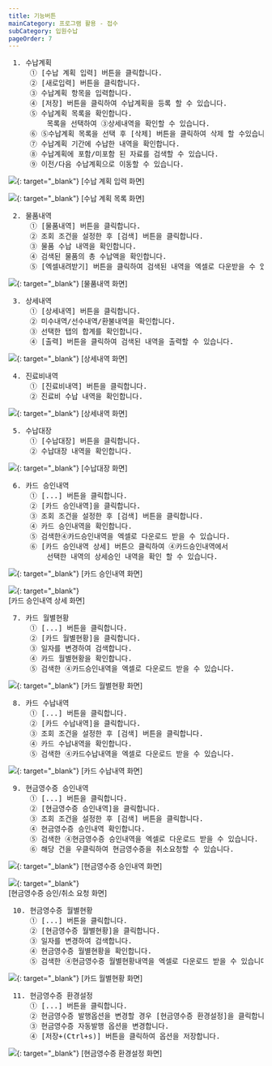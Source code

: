 ```yaml
---
title: 기능버튼
mainCategory: 프로그램 활용 - 접수
subCategory: 입원수납
pageOrder: 7
---
```


<pre>
 <t2><bold>1. 수납계획</bold></t2>
     ① [수납 계획 입력] 버튼을 클릭합니다.
     ② [새로입력] 버튼을 클릭합니다.
     ③ 수납계획 항목을 입력합니다.
     ④ [저장] 버튼을 클릭하여 수납계획을 등록 할 수 있습니다.
     ⑤ 수납계획 목록을 확인합니다.
         목록을 선택하여 ③상세내역을 확인할 수 있습니다.
     ⑥ ⑤수납계획 목록을 선택 후 [삭제] 버튼을 클릭하여 삭제 할 수있습니다. 
     ⑦ 수납계획 기간에 수납한 내역을 확인합니다.
     ⑧ 수납계획에 포함/미포함 된 자료를 검색할 수 있습니다.
     ⑨ 이전/다음 수납계획으로 이동할 수 있습니다.
</pre>

[![](/images/{{page.url}}_1.png)](/images/{{page.url}}_1.png){: target="_blank"}
[수납 계획 입력 화면]

[![](/images/{{page.url}}_2.png)](/images/{{page.url}}_2.png){: target="_blank"}
[수납 계획 목록 화면]

<pre>
 <t2><bold>2. 물품내역</bold></t2>
     ① [물품내역] 버튼을 클릭합니다.
     ② 조회 조건을 설정한 후 [검색] 버튼을 클릭합니다.
     ③ 물품 수납 내역을 확인합니다.
     ④ 검색된 물품의 총 수납액을 확인합니다.
     ⑤ [엑셀내려받기] 버튼을 클릭하여 검색된 내역을 엑셀로 다운받을 수 있습니다.
</pre>

[![](/images/{{page.url}}_3.png)](/images/{{page.url}}_3.png){: target="_blank"}
[물품내역 화면]

<pre>
 <t2><bold>3. 상세내역</bold></t2>
     ① [상세내역] 버튼을 클릭합니다.
     ② 미수내역/선수내역/환불내역을 확인합니다.
     ③ 선택한 탭의 합계를 확인합니다.
     ④ [출력] 버튼을 클릭하여 검색된 내역을 출력할 수 있습니다.
</pre>

[![](/images/{{page.url}}_4.png)](/images/{{page.url}}_4.png){: target="_blank"}
[상세내역 화면]

<pre>
 <t2><bold>4. 진료비내역</bold></t2>
     ① [진료비내역] 버튼을 클릭합니다.
     ② 진료비 수납 내역을 확인합니다.
</pre>

[![](/images/{{page.url}}_5.png)](/images/{{page.url}}_5.png){: target="_blank"}
[상세내역 화면]

<pre>
 <t2><bold>5. 수납대장</bold></t2>
     ① [수납대장] 버튼을 클릭합니다.
     ② 수납대장 내역을 확인합니다.
</pre>

[![](/images/{{page.url}}_6.png)](/images/{{page.url}}_6.png){: target="_blank"}
[수납대장 화면]

<pre>
 <t2><bold>6. 카드 승인내역</bold></t2>
     ① [...] 버튼을 클릭합니다.
     ② [카드 승인내역]을 클릭합니다.
     ③ 조회 조건을 설정한 후 [검색] 버튼을 클릭합니다.
     ④ 카드 승인내역을 확인합니다.
     ⑤ 검색한④카드승인내역을 엑셀로 다운로드 받을 수 있습니다.
     ⑥ [카드 승인내역 상세] 버튼으 클릭하여 ④카드승인내역에서 
         선택한 내역의 상세승인 내역을 확인 할 수 있습니다.
</pre>

[![](/images/{{page.url}}_7.png)](/images/{{page.url}}_7.png){: target="_blank"}
[카드 승인내역 화면]<br>

[![](/images/{{page.url}}_8.png)](/images/{{page.url}}_8.png){: target="_blank"}
<br>[카드 승인내역 상세 화면]

<pre>
 <t2><bold>7. 카드 월별현황</bold></t2>
     ① [...] 버튼을 클릭합니다.
     ② [카드 월별현황]을 클릭합니다.
     ③ 일자를 변경하여 검색합니다.
     ④ 카드 월별현황을 확인합니다.
     ⑤ 검색한 ④카드승인내역을 엑셀로 다운로드 받을 수 있습니다.
</pre>

[![](/images/{{page.url}}_9.png)](/images/{{page.url}}_9.png){: target="_blank"}
[카드 월별현황 화면]

<pre>
 <t2><bold>8. 카드 수납내역</bold></t2>
     ① [...] 버튼을 클릭합니다.
     ② [카드 수납내역]을 클릭합니다.
     ③ 조회 조건을 설정한 후 [검색] 버튼을 클릭합니다.
     ④ 카드 수납내역을 확인합니다.
     ⑤ 검색한 ④카드수납내역을 엑셀로 다운로드 받을 수 있습니다.
</pre>

[![](/images/{{page.url}}_10.png)](/images/{{page.url}}_10.png){: target="_blank"}
[카드 수납내역 화면]

<pre>
 <t2><bold>9. 현금영수증 승인내역</bold></t2>
     ① [...] 버튼을 클릭합니다.
     ② [현금영수증 승인내역]을 클릭합니다.
     ③ 조회 조건을 설정한 후 [검색] 버튼을 클릭합니다.
     ④ 현금영수증 승인내역 확인합니다.
     ⑤ 검색한 ④현금영수증 승인내역을 엑셀로 다운로드 받을 수 있습니다.
     ⑥ 해당 건을 우클릭하여 현금영수증을 취소요청할 수 있습니다.
</pre>

[![](/images/{{page.url}}_11.png)](/images/{{page.url}}_11.png){: target="_blank"}
[현금영수증 승인내역 화면]<br>

[![](/images/{{page.url}}_12.png)](/images/{{page.url}}_12.png){: target="_blank"}
<br>[현금영수증 승인/취소 요청 화면]

<pre>
 <t2><bold>10. 현금영수증 월별현황</bold></t2>
     ① [...] 버튼을 클릭합니다.
     ② [현금영수증 월별현황]을 클릭합니다.
     ③ 일자를 변경하여 검색합니다.
     ④ 현금영수증 월별현황을 확인합니다.
     ⑤ 검색한 ④현금영수증 월별현황내역을 엑셀로 다운로드 받을 수 있습니다.
</pre>

[![](/images/{{page.url}}_13.png)](/images/{{page.url}}_13.png){: target="_blank"}
[카드 월별현황 화면]

<pre>
 <t2><bold>11. 현금영수증 환경설정</bold></t2>
     ① [...] 버튼을 클릭합니다.
     ② 현금영수증 발행옵션을 변경할 경우 [현금영수증 환경설정]을 클릭합니다.
     ③ 현금영수증 자동발행 옵션을 변경합니다.
     ④ [저장+(Ctrl+s)] 버튼을 클릭하여 옵션을 저장합니다.
</pre>

[![](/images/{{page.url}}_14.png)](/images/{{page.url}}_14.png){: target="_blank"}
[현금영수증 환경설정 화면]


